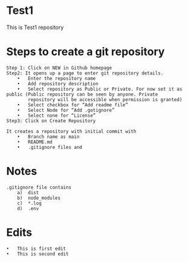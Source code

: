 # Test1
This is Test1 repository

# Steps to create a git repository
    Step 1: Click on NEW in Github homepage
    Step2: It opens up a page to enter git repository details. 
        •	Enter the repository name
        •	Add repository description
        •	Select repository as Public or Private. For now set it as public (Public repository can be seen by anyone. Private 
            repository will be accessible when permission is granted)
        •	Select checkbox for “Add readme file”
        •	Select Node for “Add .gotignore”
        •	Select none for “License”
    Step3: Click on Create Repository

    It creates a repository with initial commit with
        •	Branch name as main
        •	README.md
        •	.gitignore files and

# Notes
    .gitignore file contains
        a)	dist
        b)	node_modules
        c)	*.log
        d)	.env

# Edits
    •	This is first edit
    •	This is second edit